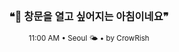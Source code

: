 <div align="center">

<br>

<h3>❝🌅 창문을 열고 싶어지는 아침이네요❞</h3>

<sub>11:00 AM • Seoul 🌤️ • by CrowRish</sub>

<br>

</div>